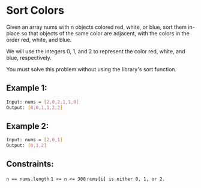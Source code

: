 # Sort Colors

Given an array nums with n objects colored red, white, or blue, sort them in-place so that objects of the same color are adjacent, with the colors in the order red, white, and blue.

We will use the integers 0, 1, and 2 to represent the color red, white, and blue, respectively.

You must solve this problem without using the library's sort function.

## Example 1:

```bash
Input: nums = [2,0,2,1,1,0]
Output: [0,0,1,1,2,2]
```

## Example 2:

```bash
Input: nums = [2,0,1]
Output: [0,1,2]
```

## Constraints:

`n == nums.length`
`1 <= n <= 300`
`nums[i] is either 0, 1, or 2.`
